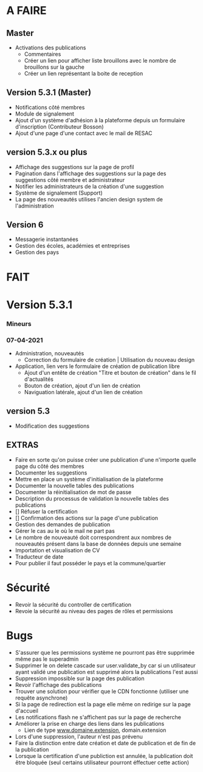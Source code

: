 # A FAIRE

## Master
- Activations des publications
  - Commentaires
  - Créer un lien pour afficher liste brouillons avec le nombre de brouillons sur la gauche
  - Créer un lien représentant la boite de reception

## Version 5.3.1 (Master)

- Notifications côté membres
- Module de signalement
- Ajout d'un système d'adhésion à la plateforme depuis un formulaire d'inscription (Contributeur Bosson)
- Ajout d'une page d'une contact avec le mail de RESAC

## version 5.3.x ou plus
- Affichage des suggestions sur la page de profil
- Pagination dans l'affichage des suggestions sur la page des suggestions côté membre et administrateur 
- Notifier les administrateurs de la création d'une suggestion
- Système de signalement (Support)
- La page des nouveautés utilises l'ancien design system de l'administration  

## Version 6
- Messagerie instantanées
- Gestion des écoles, académies et entreprises
- Gestion des pays

# FAIT

# Version 5.3.1

### Mineurs

### 07-04-2021

- Administration, nouveautés
  - Correction du formulaire de création | Utilisation du nouveau design
- Application, lien vers le formulaire de création de publication libre
  - Ajout d'un entête de création "Titre et bouton de création" dans le fil d'actualités
  - Bouton de création, ajout d'un lien de création
  - Naviguation latérale, ajout d'un lien de création


## version 5.3
- Modification des suggestions


## EXTRAS
- Faire en sorte qu'on puisse créer une publication d'une n'importe quelle page du côté des membres
- Documenter les suggestions
- Mettre en place un système d'initialisation de la plateforme
- Documenter la nouvelle tables des publications
- Documenter la réinitialisation de mot de passe
- Description du processus de validation la nouvelle tables des publications
- [] Réfuser la certification
- [] Confirmation des actions sur la page d'une publication
- Gestion des demandes de publication
- Gérer le cas au le où le mail ne part pas
- Le nombre de nouveauté doit correspondrent aux nombres de nouveautés présent dans la base de données depuis une semaine
- Importation et visualisation de CV 
- Traducteur de date
- Pour publier il faut posséder le pays et la commune/quartier

# Sécurité
- Revoir la sécurité du controller de certification
- Revoie la sécurité au niveau des pages de rôles et permissions

# Bugs
- S'assurer que les permissions système ne pourront pas être supprimée même pas le superadmin
- Supprimer le on delete cascade sur user.validate_by car si un utilisateur ayant validé une publication est supprimé alors la publications l'est aussi
- Suppression impossible sur la page des publication
- Revoir l'affichage des publications
- Trouver une solution pour vérifier que le CDN fonctionne (utiliser une requête asynchrone)
- Si la page de redirection est la page elle même on redirige sur la page d'accueil
- Les notifications flash ne s'affichent pas sur la page de recherche
- Améliorer la prise en charge des liens dans les publications
  - Lien de type www.domaine.extension, domain.extension
- Lors d'une suppression, l'auteur n'est pas prévenu
- Faire la distinction entre date création et date de publication et de fin de la publication
- Lorsque la certification d'une publiction est annulée, la publication doit être bloquée (seul certains utilisateur pourront éffectuer cette action)